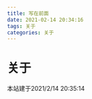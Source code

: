 ```yaml
---
title: 写在前面
date: 2021-02-14 20:34:16
tags: 关于
categories: 关于
---
```

# 关于 #
本站建于2021/2/14 20:35:14 